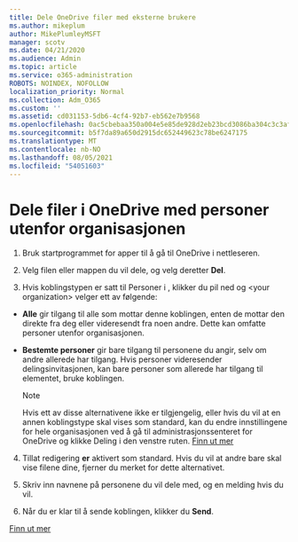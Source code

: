 ```yaml
---
title: Dele OneDrive filer med eksterne brukere
ms.author: mikeplum
author: MikePlumleyMSFT
manager: scotv
ms.date: 04/21/2020
ms.audience: Admin
ms.topic: article
ms.service: o365-administration
ROBOTS: NOINDEX, NOFOLLOW
localization_priority: Normal
ms.collection: Adm_O365
ms.custom: ''
ms.assetid: cd031153-5db6-4cf4-92b7-eb562e7b9568
ms.openlocfilehash: 0ac5cbebaa350a004e5e85de928d2eb23bcd3086ba304c3c3afdfa9c13e42188
ms.sourcegitcommit: b5f7da89a650d2915dc652449623c78be6247175
ms.translationtype: MT
ms.contentlocale: nb-NO
ms.lasthandoff: 08/05/2021
ms.locfileid: "54051603"
---
```

# <a name="share-files-in-onedrive-with-people-outside-your-organization"></a>Dele filer i OneDrive med personer utenfor organisasjonen

1. Bruk startprogrammet for apper til å gå til OneDrive i nettleseren. 
    
2. Velg filen eller mappen du vil dele, og velg deretter **Del**. 
    
3. Hvis koblingstypen er satt til Personer i , klikker du pil ned og \<your organization\> velger ett av følgende: 
    
  - **Alle** gir tilgang til alle som mottar denne koblingen, enten de mottar den direkte fra deg eller videresendt fra noen andre. Dette kan omfatte personer utenfor organisasjonen. 
    
  - **Bestemte personer** gir bare tilgang til personene du angir, selv om andre allerede har tilgang. Hvis personer videresender delingsinvitasjonen, kan bare personer som allerede har tilgang til elementet, bruke koblingen. 
    
    > [!NOTE]
    > Hvis ett av disse alternativene ikke er tilgjengelig, eller hvis du vil at en annen koblingstype skal vises som standard, kan du endre innstillingene for hele organisasjonen ved å gå til administrasjonssenteret for OneDrive og klikke Deling i den venstre ruten.  [Finn ut mer](https://go.microsoft.com/fwlink/?linkid=871961)
  
4. Tillat redigering **er** aktivert som standard. Hvis du vil at andre bare skal vise filene dine, fjerner du merket for dette alternativet. 
    
5. Skriv inn navnene på personene du vil dele med, og en melding hvis du vil.
    
6. Når du er klar til å sende koblingen, klikker du **Send**. 
    
[Finn ut mer](https://go.microsoft.com/fwlink/?linkid=871861)
  

